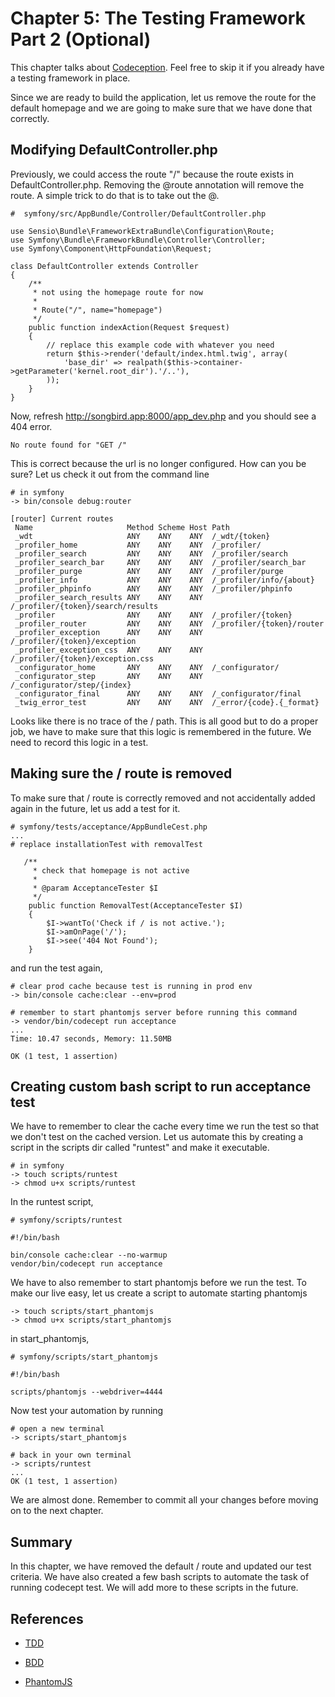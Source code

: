 # Chapter 5: The Testing Framework Part 2 (Optional)

This chapter talks about [Codeception](http://codeception.com/). Feel free to skip it if you already have a testing framework in place.

Since we are ready to build the application, let us remove the route for the default homepage and we are going to make sure that we have done that correctly.

## Modifying DefaultController.php

Previously, we could access the route "/" because the route exists in DefaultController.php. Removing the @route annotation will remove the route. A simple trick to do that is to take out the @.

```
#  symfony/src/AppBundle/Controller/DefaultController.php

use Sensio\Bundle\FrameworkExtraBundle\Configuration\Route;
use Symfony\Bundle\FrameworkBundle\Controller\Controller;
use Symfony\Component\HttpFoundation\Request;

class DefaultController extends Controller
{
    /**
     * not using the homepage route for now
     *
     * Route("/", name="homepage")
     */
    public function indexAction(Request $request)
    {
        // replace this example code with whatever you need
        return $this->render('default/index.html.twig', array(
            'base_dir' => realpath($this->container->getParameter('kernel.root_dir').'/..'),
        ));
    }
}
```

Now, refresh http://songbird.app:8000/app_dev.php and you should see a 404 error.

```
No route found for "GET /"
```

This is correct because the url is no longer configured. How can you be sure? Let us check it out from the command line

```
# in symfony
-> bin/console debug:router

[router] Current routes
 Name                     Method Scheme Host Path
 _wdt                     ANY    ANY    ANY  /_wdt/{token}
 _profiler_home           ANY    ANY    ANY  /_profiler/
 _profiler_search         ANY    ANY    ANY  /_profiler/search
 _profiler_search_bar     ANY    ANY    ANY  /_profiler/search_bar
 _profiler_purge          ANY    ANY    ANY  /_profiler/purge
 _profiler_info           ANY    ANY    ANY  /_profiler/info/{about}
 _profiler_phpinfo        ANY    ANY    ANY  /_profiler/phpinfo
 _profiler_search_results ANY    ANY    ANY  /_profiler/{token}/search/results
 _profiler                ANY    ANY    ANY  /_profiler/{token}
 _profiler_router         ANY    ANY    ANY  /_profiler/{token}/router
 _profiler_exception      ANY    ANY    ANY  /_profiler/{token}/exception
 _profiler_exception_css  ANY    ANY    ANY  /_profiler/{token}/exception.css
 _configurator_home       ANY    ANY    ANY  /_configurator/
 _configurator_step       ANY    ANY    ANY  /_configurator/step/{index}
 _configurator_final      ANY    ANY    ANY  /_configurator/final
 _twig_error_test         ANY    ANY    ANY  /_error/{code}.{_format}
```

Looks like there is no trace of the / path. This is all good but to do a proper job, we have to make sure that this logic is remembered in the future. We need to record this logic in a test.

## Making sure the / route is removed

To make sure that / route is correctly removed and not accidentally added again in the future, let us add a test for it.


```
# symfony/tests/acceptance/AppBundleCest.php
...
# replace installationTest with removalTest

   /**
     * check that homepage is not active
     *
     * @param AcceptanceTester $I
     */
    public function RemovalTest(AcceptanceTester $I)
    {
        $I->wantTo('Check if / is not active.');
        $I->amOnPage('/');
        $I->see('404 Not Found');
    }
```

and run the test again,

```
# clear prod cache because test is running in prod env
-> bin/console cache:clear --env=prod

# remember to start phantomjs server before running this command
-> vendor/bin/codecept run acceptance
...
Time: 10.47 seconds, Memory: 11.50MB

OK (1 test, 1 assertion)
```

## Creating custom bash script to run acceptance test

We have to remember to clear the cache every time we run the test so that we don't test on the cached version. Let us automate this by creating a script in the scripts dir called "runtest" and make it executable.

```
# in symfony
-> touch scripts/runtest
-> chmod u+x scripts/runtest
```

In the runtest script,

```
# symfony/scripts/runtest

#!/bin/bash

bin/console cache:clear --no-warmup
vendor/bin/codecept run acceptance
```

We have to also remember to start phantomjs before we run the test. To make our live easy, let us create a script to automate starting phantomjs

```
-> touch scripts/start_phantomjs
-> chmod u+x scripts/start_phantomjs
```

in start_phantomjs,

```
# symfony/scripts/start_phantomjs

#!/bin/bash

scripts/phantomjs --webdriver=4444
```

Now test your automation by running

```
# open a new terminal
-> scripts/start_phantomjs

# back in your own terminal
-> scripts/runtest
...
OK (1 test, 1 assertion)
```

We are almost done. Remember to commit all your changes before moving on to the next chapter.

## Summary

In this chapter, we have removed the default / route and updated our test criteria. We have also created a few bash scripts to automate the task of running codecept test. We will add more to these scripts in the future.

## References

* [TDD](https://en.wikipedia.org/wiki/Test-driven_development)

* [BDD](https://en.wikipedia.org/wiki/Behavior-driven_development)

* [PhantomJS](http://phantomjs.org/download.html)